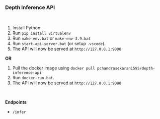 ### **Depth Inference API**<br>

<br>

1. Install Python
2. Run `pip install virtualenv`
3. Run `make-env.bat` or `make-env-3.9.bat`
4. Run `start-api-server.bat` (or setup `.vscode`).
5. The API will now be served at `http://127.0.0.1:9090`

**OR**


1. Pull the docker image using `docker pull pchandrasekaran1595/depth-inference-api`
2. Run `docker-run.bat`. 
3. The API will now be served at `http://127.0.0.1:9090`

<br>

**Endpoints**

- `/infer`

<br>
